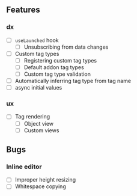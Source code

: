 ## Features

### dx

- [ ] `useLaunched` hook
  - [ ] Unsubscribing from data changes
- [ ] Custom tag types
  - [ ] Registering custom tag types
  - [ ] Default addon tag types
  - [ ] Custom tag type validation
- [ ] Automatically inferring tag type from tag name
- [ ] async initial values

### ux

- [ ] Tag rendering
  - [ ] Object view
  - [ ] Custom views

## Bugs

### Inline editor

- [ ] Improper height resizing
- [ ] Whitespace copying
